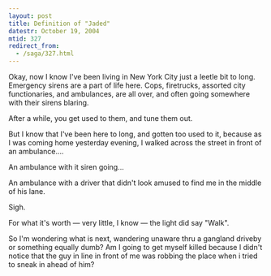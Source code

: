 ```yaml
---
layout: post
title: Definition of "Jaded"
datestr: October 19, 2004
mtid: 327
redirect_from:
  - /saga/327.html
---
```


Okay,  now I know I've been living in New York City just a <span class="reallyreally">leetle bit</span> to long.  Emergency sirens are a part of life here.  Cops, firetrucks, assorted city functionaries, and ambulances, are all over, and often going somewhere with their sirens blaring.

After a while, you get used to them, and tune them out.

But I know that I've been here to long, and gotten too used to it, because as I was coming home yesterday evening, I walked across the street in front of an ambulance....

An ambulance with it siren going...

An ambulance with a driver that didn't look amused to find me in the middle of his lane.

Sigh.

For what it's worth &mdash; very little, I know &mdash; the light <span class="reallyreally">did</span> say &quot;Walk&quot;.

So I'm wondering what is next, wandering unaware thru a gangland driveby or something equally dumb?  Am I going to get myself killed because I didn't notice that the guy in line in front of me was robbing the place when i tried to sneak in ahead of him?
